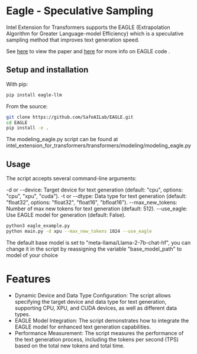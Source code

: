 # Eagle - Speculative Sampling

Intel Extension for Transformers supports the EAGLE (Extrapolation Algorithm for Greater Language-model Efficiency) which is a speculative sampling method that improves text generation speed.

See [here](https://arxiv.org/abs/2401.15077) to view the paper and [here](https://github.com/SafeAILab/EAGLE) for more info on EAGLE code .


## Setup and installation 

With pip:

```bash
pip install eagle-llm
```

From the source:

```bash
git clone https://github.com/SafeAILab/EAGLE.git
cd EAGLE
pip install -e .
```
The modeling_eagle.py script can be found at intel_extension_for_transformers/transformers/modeling/modeling_eagle.py 

## Usage 

The script accepts several command-line arguments:

-d or --device: Target device for text generation (default: "cpu", options: "cpu", "xpu", "cuda").
-t or --dtype: Data type for text generation (default: "float32", options: "float32", "float16", "bfloat16").
--max_new_tokens: Number of max new tokens for text generation (default: 512).
--use_eagle: Use EAGLE model for generation (default: False).

```bash
python3 eagle_example.py
python main.py -d xpu --max_new_tokens 1024 --use_eagle

```

The default base model is set to "meta-llama/Llama-2-7b-chat-hf", you can change it in the script by reassigning the variable "base_model_path" to model of your choice


# Features
- Dynamic Device and Data Type Configuration: The script allows specifying the target device and data type for text generation, supporting CPU, XPU, and CUDA devices, as well as different data types.
- EAGLE Model Integration: The script demonstrates how to integrate the EAGLE model for enhanced text generation capabilities.
- Performance Measurement: The script measures the performance of the text generation process, including the tokens per second (TPS) based on the total new tokens and total time.

